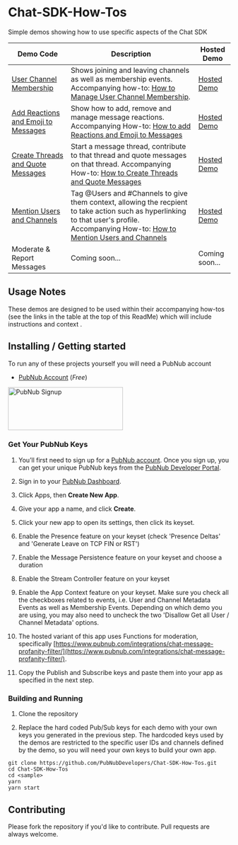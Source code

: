 # Chat-SDK-How-Tos

Simple demos showing how to use specific aspects of the Chat SDK

| Demo Code | Description | Hosted Demo |
| --- | --- | --- |
| [User Channel Membership](https://github.com/PubNubDevelopers/Chat-SDK-How-Tos/tree/main/membership) |  Shows joining and leaving channels as well as membership events.  Accompanying how-to: [How to Manage User Channel Membership](https://pubnub.com/how-to/chat-sdk-manage-user-channel-membership/). | [Hosted Demo](https://chat-sdk-how-to-membership.netlify.app/)
| [Add Reactions and Emoji to Messages](https://github.com/PubNubDevelopers/Chat-SDK-How-Tos/tree/main/reactions) | Show how to add, remove and manage message reactions.  Accompanying How-to: [How to add Reactions and Emoji to Messages](https://pubnub.com/how-to/chat-sdk-add-reactions-to-messages/) | [Hosted Demo](https://chat-sdk-how-to-reactions.netlify.app/) |
| [Create Threads and Quote Messages](https://github.com/PubNubDevelopers/Chat-SDK-How-Tos/tree/main/threads-quotes) | Start a message thread, contribute to that thread and quote messages on that thread.  Accompanying How-to: [How to Create Threads and Quote Messages](https://pubnub.com/how-to/chat-sdk-create-threads-and-quote-messges/) | [Hosted Demo](https://chat-sdk-how-to-threads-quotes.netlify.app/) |
| [Mention Users and Channels](https://github.com/PubNubDevelopers/Chat-SDK-How-Tos/tree/main/mentions) | Tag @Users and #Channels to give them context, allowing the recpient to take action such as hyperlinking to that user's profile.  Accompanying How-to: [How to Mention Users and Channels](https://pubnub.com/how-to/chat-sdk-mention-users/) | [Hosted Demo](https://chat-sdk-how-to-mentions.netlify.app/) |
| Moderate & Report Messages | Coming soon... | Coming soon... |


## Usage Notes

These demos are designed to be used within their accompanying how-tos (see the links in the table at the top of this ReadMe) which will include instructions and context .  

## Installing / Getting started

To run any of these projects yourself you will need a PubNub account

- [PubNub Account](#pubnub-account) (*Free*)

<a href="https://admin.pubnub.com">
	<img alt="PubNub Signup" src="https://i.imgur.com/og5DDjf.png" width=260 height=97/>
</a>

### Get Your PubNub Keys

1. You’ll first need to sign up for a [PubNub account](https://admin.pubnub.com/signup/). Once you sign up, you can get your unique PubNub keys from the [PubNub Developer Portal](https://admin.pubnub.com/).

1. Sign in to your [PubNub Dashboard](https://admin.pubnub.com/).

1. Click Apps, then **Create New App**.

1. Give your app a name, and click **Create**.

1. Click your new app to open its settings, then click its keyset.

1. Enable the Presence feature on your keyset (check 'Presence Deltas' and 'Generate Leave on TCP FIN or RST')

1. Enable the Message Persistence feature on your keyset and choose a duration

1. Enable the Stream Controller feature on your keyset

1. Enable the App Context feature on your keyset.  Make sure you check all the checkboxes related to events, i.e. User and Channel Metadata Events as well as Membership Events.  Depending on which demo you are using, you may also need to uncheck the two 'Disallow Get all User / Channel Metadata' options.

1. The hosted variant of this app uses Functions for moderation, specifically [https://www.pubnub.com/integrations/chat-message-profanity-filter/](https://www.pubnub.com/integrations/chat-message-profanity-filter/).

1. Copy the Publish and Subscribe keys and paste them into your app as specified in the next step.

### Building and Running

1. Clone the repository

1. Replace the hard coded Pub/Sub keys for each demo with your own keys you generated in the previous step.  The hardcoded keys used by the demos are restricted to the specific user IDs and channels defined by the demo, so you will need your own keys to build your own app.

```shell
git clone https://github.com/PubNubDevelopers/Chat-SDK-How-Tos.git
cd Chat-SDK-How-Tos
cd <sample>
yarn
yarn start
```

## Contributing
Please fork the repository if you'd like to contribute. Pull requests are always welcome.
